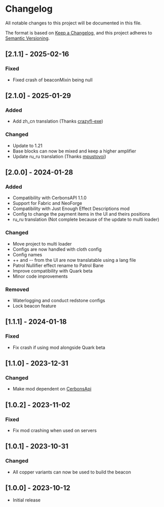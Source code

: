 # Changelog

All notable changes to this project will be documented in this file.

The format is based on [Keep a Changelog](https://keepachangelog.com/en/1.0.0/),
and this project adheres to [Semantic Versioning](https://semver.org/spec/v2.0.0.html).

## [2.1.1] - 2025-02-16

### Fixed
- Fixed crash of beaconMixin being null

## [2.1.0] - 2025-01-29

### Added

- Add zh_cn translation (Thanks [crazyfl-exe](https://github.com/crazyfl-exe))

### Changed

- Update to 1.21
- Base blocks can now be mixed and keep a higher amplifier
- Update ru_ru translation (Thanks [mpustovoi](https://github.com/mpustovoi))

## [2.0.0] - 2024-01-28

### Added

- Compatibility with CerbonsAPI 1.1.0
- Support for Fabric and NeoForge
- Compatibility with Just Enough Effect Descriptions mod
- Config to change the payment items in the UI and theirs positions
- ru_ru translation (Not complete because of the update to multi loader)

### Changed

- Move project to multi loader
- Configs are now handled with cloth config
- Config names
- ++ and -- from the UI are now translatable using a lang file
- Patrol Nullifier effect rename to Patrol Bane
- Improve compatibility with Quark beta
- Minor code improvements

### Removed

- Waterlogging and conduct redstone configs
- Lock beacon feature

## [1.1.1] - 2024-01-18

### Fixed

- Fix crash if using mod alongside Quark beta

## [1.1.0] - 2023-12-31

### Changed

- Make mod dependent on [CerbonsApi](https://www.curseforge.com/minecraft/mc-mods/cerbons-api-forge)

## [1.0.2] - 2023-11-02

### Fixed

- Fix mod crashing when used on servers

## [1.0.1] - 2023-10-31

### Changed

- All copper variants can now be used to build the beacon

## [1.0.0] - 2023-10-12

- Initial release